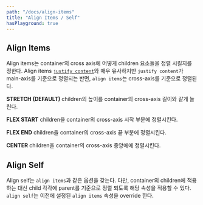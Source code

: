 ```yaml
---
path: "/docs/align-items"
title: "Align Items / Self"
hasPlayground: true
---
```


## Align Items

<!-- Align items describes how to align children along the cross axis of their container.
Align items is very similar to [`justify content`](/docs/justify-content) but instead of
applying to the main axis, `align items` applies to the cross axis. -->

Align items는 container의 cross axis에 어떻게 children 요소들을 정렬 시킬지를 정한다. 
Align items [`justify content`](/docs/justify-content)와 매우 유사하지만 `justify content`가
main-axis를 기준으로 정렬되는 반면, `align items`는 cross-axis를 기준으로 정렬된다.

<!-- **STRETCH (DEFAULT)** Stretch children of a container to match the `height` of the container's cross axis. -->

**STRETCH (DEFAULT)** children의 높이를 container의 cross-axis 길이와 같게 늘린다.

<!-- **FLEX START** Align children of a container to the start of the container's cross axis. -->

**FLEX START** children을 container의 cross-axis 시작 부분에 정렬시킨다.

<!-- **FLEX END** Align children of a container to the end of the container's cross axis. -->

**FLEX END** children을 container의 cross-axis 끝 부분에 정렬시킨다.

<!-- **CENTER** Align children of a container in the center of the container's cross axis. -->

**CENTER** children을 container의 cross-axis 중앙에에 정렬시킨다.

<controls prop="alignItems"></controls>

## Align Self
<!-- 
Align self has the same options and effect as `align items` but instead of
affecting the children within a container, you can apply this property to
a single child to change its alignment within its parent. `align self`
overrides any option set by the parent with `align items`. -->

Align self는 `align items`과 같은 옵션을 갖는다. 다만, container의 children에 적용하는 대신
child 각각에 parent를 기준으로 정렬 되도록 해당 속성을 적용할 수 있다. `align self`는 이전에
설정된 `align items` 속성을 override 한다.

<controls prop="alignSelf"></controls>
